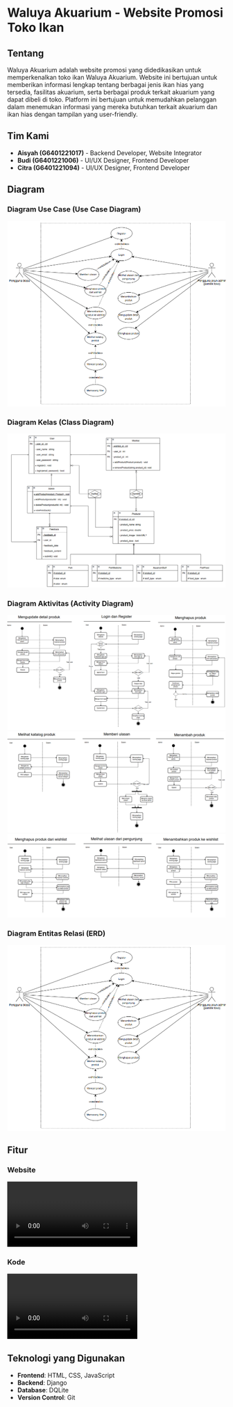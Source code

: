 
# Waluya Akuarium - Website Promosi Toko Ikan

## Tentang

Waluya Akuarium adalah website promosi yang didedikasikan untuk memperkenalkan toko ikan Waluya Akuarium. Website ini bertujuan untuk memberikan informasi lengkap tentang berbagai jenis ikan hias yang tersedia, fasilitas akuarium, serta berbagai produk terkait akuarium yang dapat dibeli di toko. Platform ini bertujuan untuk memudahkan pelanggan dalam menemukan informasi yang mereka butuhkan terkait akuarium dan ikan hias dengan tampilan yang user-friendly.

## Tim Kami

- **Aisyah (G6401221017)** - Backend Developer, Website Integrator
- **Budi (G6401221006)** - UI/UX Designer, Frontend Developer
- **Citra (G6401221094)** - UI/UX Designer, Frontend Developer

## Diagram

### Diagram Use Case (Use Case Diagram)

![ERD](./public/UCD.png)

### Diagram Kelas (Class Diagram)

![ClassD](./public/CD.png)

### Diagram Aktivitas (Activity Diagram)

![ActivityD](./public/AD1.png)
![ActivityD](./public/AD2.png)
![ActivityD](./public/AD3.png)

### Diagram Entitas Relasi (ERD)

![UseCaseD](./public/ERD.png)

## Fitur

### Website

![Website](./public/web.mp4)

### Kode

![Kode](./public/kode.mp4)

## Teknologi yang Digunakan

- **Frontend**: HTML, CSS, JavaScript 
- **Backend**: Django
- **Database**: DQLite
- **Version Control**: Git
